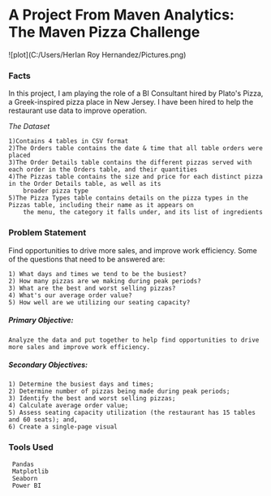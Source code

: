 # A Project From Maven Analytics: The Maven Pizza Challenge 

![plot](C:/Users/HerIan Roy Hernandez/Pictures.png)

### Facts
   In this project, I am playing the role of a BI Consultant hired by Plato's Pizza, a Greek-inspired pizza place in New Jersey. I have been hired to help the restaurant use data to improve operation.
   
_The Dataset_
       
    1)Contains 4 tables in CSV format
    2)The Orders table contains the date & time that all table orders were placed
    3)The Order Details table contains the different pizzas served with each order in the Orders table, and their quantities
    4)The Pizzas table contains the size and price for each distinct pizza in the Order Details table, as well as its
        broader pizza type
    5)The Pizza Types table contains details on the pizza types in the Pizzas table, including their name as it appears on
        the menu, the category it falls under, and its list of ingredients

### Problem Statement

Find opportunities to drive more sales, and improve work efficiency.
Some of the questions that need to be answered are:
    
    1) What days and times we tend to be the busiest?
    2) How many pizzas are we making during peak periods?
    3) What are the best and worst selling pizzas?
    4) What's our average order value?
    5) How well are we utilizing our seating capacity?

##### Primary Objective:
    
    Analyze the data and put together to help find opportunities to drive more sales and improve work efficiency.

##### Secondary Objectives:
    
    1) Determine the busiest days and times;
    2) Determine number of pizzas being made during peak periods;
    3) Identify the best and worst selling pizzas;
    4) Calculate average order value;
    5) Assess seating capacity utilization (the restaurant has 15 tables and 60 seats); and,
    6) Create a single-page visual
    
 ### Tools Used
 
     Pandas
     Matplotlib
     Seaborn
     Power BI
